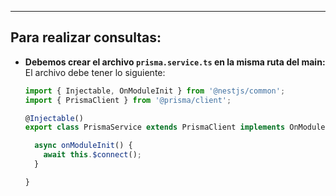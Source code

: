 
---
## Para realizar consultas:

- **Debemos crear el archivo `prisma.service.ts` en la misma ruta del main:**
	 El archivo debe tener lo siguiente:
	```typescript
	import { Injectable, OnModuleInit } from '@nestjs/common';
	import { PrismaClient } from '@prisma/client';
	
	@Injectable()
	export class PrismaService extends PrismaClient implements OnModuleInit{
	
	  async onModuleInit() {
	    await this.$connect();
	  }
	
	}
	

	```